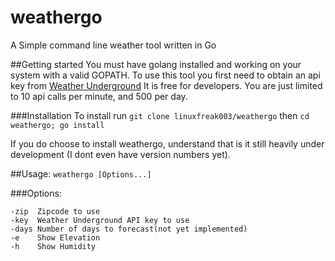 # weathergo
A Simple command line weather tool written in Go

##Getting started
You must have golang installed and working on your system with a valid
GOPATH.
To use this tool you first need to obtain an api key from
[Weather Underground](https://www.wunderground.com/weather/api)
It is free for developers. You are just limited to 10 api calls per minute,
and 500 per day.

###Installation
To install run `git clone linuxfreak003/weathergo`
then `cd weathergo; go install`

If you do choose to install weathergo, understand that is it still heavily
under development (I dont even have version numbers yet).

##Usage: `weathergo [Options...]`

###Options:
```
-zip  Zipcode to use
-key  Weather Underground API key to use
-days Number of days to forecast(not yet implemented)
-e    Show Elevation
-h    Show Humidity
```
